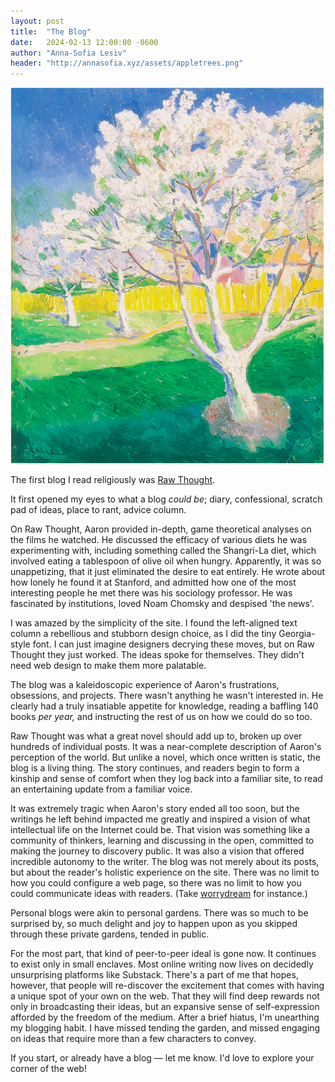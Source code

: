 ```yaml
---
layout: post
title:  "The Blog"
date:   2024-02-13 12:00:00 -0600
author: "Anna-Sofia Lesiv"
header: "http://annasofia.xyz/assets/appletrees.png"
---
```

![trees](/assets/appletrees.png)

The first blog I read religiously was [Raw Thought](http://www.aaronsw.com/weblog/).

It first opened my eyes to what a blog *could be*; diary, confessional, scratch pad of ideas, place to rant, advice column.

On Raw Thought, Aaron provided in-depth, game theoretical analyses on the films he watched. He discussed the efficacy of various diets he was experimenting with, including something called the Shangri-La diet, which involved eating a tablespoon of olive oil when hungry. Apparently, it was so unappetizing, that it just eliminated the desire to eat entirely. He wrote about how lonely he found it at Stanford, and admitted how one of the most interesting people he met there was his sociology professor. He was fascinated by institutions, loved Noam Chomsky and despised 'the news'.

I was amazed by the simplicity of the site. I found the left-aligned text column a rebellious and stubborn design choice, as I did the tiny Georgia-style font. I can just imagine designers decrying these moves, but on Raw Thought they just worked. The ideas spoke for themselves. They didn't need web design to make them more palatable.

The blog was a kaleidoscopic experience of Aaron's frustrations, obsessions, and projects. There wasn't anything he wasn't interested in. He clearly had a truly insatiable appetite for knowledge, reading a baffling 140 books *per year,* and instructing the rest of us on how we could do so too.

Raw Thought was what a great novel should add up to, broken up over hundreds of individual posts. It was a near-complete description of Aaron's perception of the world. But unlike a novel, which once written is static, the blog is a living thing. The story continues, and readers begin to form a kinship and sense of comfort when they log back into a familiar site, to read an entertaining update from a familiar voice.

It was extremely tragic when Aaron's story ended all too soon, but the writings he left behind impacted me greatly and inspired a vision of what intellectual life on the Internet could be. That vision was something like a community of thinkers, learning and discussing in the open, committed to making the journey to discovery public. It was also a vision that offered incredible autonomy to the writer. The blog was not merely about its posts, but about the reader's holistic experience on the site. There was no limit to how you could configure a web page, so there was no limit to how you could communicate ideas with readers. (Take [worrydream](https://worrydream.com/) for instance.)

Personal blogs were akin to personal gardens. There was so much to be surprised by, so much delight and joy to happen upon as you skipped through these private gardens, tended in public.

For the most part, that kind of peer-to-peer ideal is gone now. It continues to exist only in small enclaves. Most online writing now lives on decidedly unsurprising platforms like Substack. There's a part of me that hopes, however, that people will re-discover the excitement that comes with having a unique spot of your own on the web. That they will find deep rewards not only in broadcasting their ideas, but an expansive sense of self-expression afforded by the freedom of the medium. After a brief hiatus, I'm unearthing my blogging habit. I have missed tending the garden, and missed engaging on ideas that require more than a few characters to convey.

If you start, or already have a blog — let me know. I'd love to explore your corner of the web!